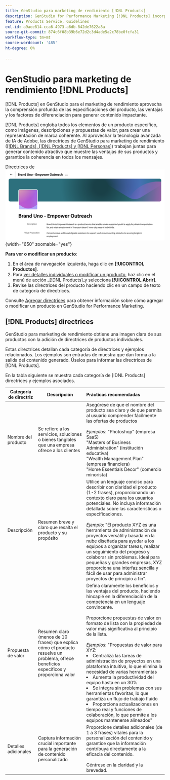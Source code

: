 ```yaml
---
title: GenStudio para marketing de rendimiento [!DNL Products]
description: GenStudio for Performance Marketing [!DNL Products] incorpora todos los aspectos de sus productos (imágenes, descripciones y propuestas de valor) para crear contenido relevante que resalte las fortalezas de los productos y mantenga la coherencia en los mensajes de los productos.
feature: Products Service, Guidelines
exl-id: a9aee814-cca6-4973-a6db-842de7622a8a
source-git-commit: 874c6f08b39b6e72d2c3d4ade5a2c78be0fcfa31
workflow-type: tm+mt
source-wordcount: '485'
ht-degree: 0%

---
```


# GenStudio para marketing de rendimiento [!DNL Products]

[!DNL Products] en GenStudio para el marketing de rendimiento aprovecha la comprensión profunda de las especificaciones del producto, las ventajas y los factores de diferenciación para generar contenido impactante.

[!DNL Products] engloba todos los elementos de un producto específico, como imágenes, descripciones y propuestas de valor, para crear una representación de marca coherente. Al aprovechar la tecnología avanzada de IA de Adobe, las directrices de GenStudio para marketing de rendimiento ([[!DNL Brands], [!DNL Products] y [!DNL Personas]](/help/user-guide/guidelines/overview.md)) trabajan juntas para generar contenido atractivo que muestre las ventajas de sus productos y garantice la coherencia en todos los mensajes.

Directrices de ![[!DNL Products] en GenStudio para marketing de rendimiento](/help/assets/products-guidelines.png){width="650" zoomable="yes"}

**Para ver o modificar un producto**:

1. En el área de navegación izquierda, haga clic en **[!UICONTROL Productos]**.
1. Para [ver detalles individuales o modificar un producto](add-guidelines.md#manage-products), haz clic en el menú de acción _[!DNL Products]_y selecciona **[!UICONTROL Abrir]**.
1. Revise las directrices del producto haciendo clic en un campo de texto de categoría de directrices.

Consulte [Agregar directrices](add-guidelines.md) para obtener información sobre cómo agregar o modificar un producto en GenStudio for Performance Marketing.

## [!DNL Products] directrices

GenStudio para marketing de rendimiento obtiene una imagen clara de sus productos con la adición de directrices de productos individuales.

Estas directrices detallan cada categoría de directrices y ejemplos relacionados. Los ejemplos son entradas de muestra que dan forma a la salida del contenido generado. Úselos para informar las directrices de [!DNL Products].

En la tabla siguiente se muestra cada categoría de [!DNL Products] directrices y ejemplos asociados.

| Categoría de directriz | Descripción | Prácticas recomendadas |
| ------------------| ----------------| :---------- |
| Nombre del producto | Se refiere a los servicios, soluciones o bienes tangibles que una empresa ofrece a los clientes | Asegúrese de que el nombre del producto sea claro y de que permita al usuario comprender fácilmente las ofertas de productos <br><br>_Ejemplos_: &quot;Photoshop&quot; (empresa SaaS)<br>&quot;Masters of Business Administration&quot; (institución educativa)<br>&quot;Wealth Management Plan&quot; (empresa financiera)<br>&quot;Home Essentials Decor&quot; (comercio minorista) |
| Descripción | Resumen breve y claro que resalta el producto y su propósito | Utilice un lenguaje conciso para describir con claridad el producto (1-2 frases), proporcionando un contexto claro para los usuarios potenciales. No incluya información detallada sobre las características o especificaciones.<br><br>_Ejemplo_: &quot;El producto XYZ es una herramienta de administración de proyectos versátil y basada en la nube diseñada para ayudar a los equipos a organizar tareas, realizar un seguimiento del progreso y colaborar sin problemas. Ideal para pequeñas y grandes empresas, XYZ proporciona una interfaz sencilla y fácil de usar para administrar proyectos de principio a fin&quot;. |
| Propuesta de valor | Resumen claro (menos de 10 frases) que explica cómo el producto resuelve un problema, ofrece beneficios específicos y proporciona valor | Defina claramente los beneficios y las ventajas del producto, haciendo hincapié en la diferenciación de la competencia en un lenguaje convincente.<br><br>Proporcione propuestas de valor en formato de lista con la propiedad de valor más significativa al principio de la lista.<br><br>_Ejemplos_: &quot;Propuestas de valor para XYZ:<br><li>Centraliza las tareas de administración de proyectos en una plataforma intuitiva, lo que elimina la necesidad de varias herramientas</li><li>Aumenta la productividad del equipo hasta en un 30%</li><li>Se integra sin problemas con sus herramientas favoritas, lo que garantiza un flujo de trabajo fluido</li><li>Proporciona actualizaciones en tiempo real y funciones de colaboración, lo que permite a los equipos mantenerse alineados&quot;</li> |
| Detalles adicionales | Captura información crucial importante para la generación de contenido personalizado | Proporcione detalles adicionales (de 1 a 3 frases) vitales para la personalización del contenido y garantice que la información contribuya directamente a la eficacia del contenido.<br><br>Céntrese en la claridad y la brevedad. |
